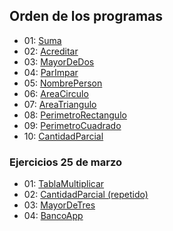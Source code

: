 ## Orden de los programas

- 01: [Suma](/src/code/ev1/Suma.java)
- 02: [Acreditar](/src/code/ev1/Acreditar.java)
- 03: [MayorDeDos](/src/code/ev1/MayorDeDos.java)
- 04: [ParImpar](/src/code/ev1/ParImpar.java)
- 05: [NombrePerson](/src/code/ev1/NombrePersona.java)
- 06: [AreaCirculo](/src/code/ev1/AreaCirculo.java)
- 07: [AreaTriangulo](/src/code/ev1/AreaTriangulo.java)
- 08: [PerimetroRectangulo](/src/code/ev1/PerimetroRectangulo.java)
- 09: [PerimetroCuadrado](/src/code/ev1/PerimetroCuadrado.java)
- 10: [CantidadParcial](/src/code/ev1/CantidadParcial.java)

### Ejercicios 25 de marzo

- 01: [TablaMultiplicar](/src/code/ev1/TablaMultiplicar.java)
- 02: [CantidadParcial (repetido)](/src/code/ev1/CantidadParcial.java)
- 03: [MayorDeTres](/src/code/ev1/MayorDeTres.java)
- 04: [BancoApp](/src/code/ev1/BancoApp.java)
